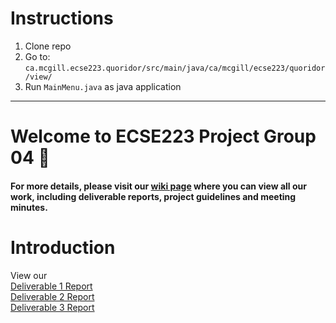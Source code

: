 # Instructions
1. Clone repo
2. Go to: `ca.mcgill.ecse223.quoridor/src/main/java/ca/mcgill/ecse223/quoridor/view/`
3. Run `MainMenu.java` as java application
_____
# Welcome to ECSE223 Project Group 04 :dizzy:

#### For more details, please visit our [wiki page](https://github.com/McGill-ECSE223-Fall2019/ecse223-project--group-04/wiki) where you can view all our work, including deliverable reports, project guidelines and meeting minutes.

# Introduction

View our <br/>
[Deliverable 1 Report](https://github.com/McGill-ECSE223-Fall2019/ecse223-project--group-04/wiki/Deliverable-1-Report) <br/>
[Deliverable 2 Report](https://github.com/McGill-ECSE223-Fall2019/ecse223-project--group-04/wiki/Deliverable-2-Report) <br/>
[Deliverable 3 Report](https://github.com/McGill-ECSE223-Fall2019/ecse223-project--group-04/wiki/Deliverable-3-Report)
